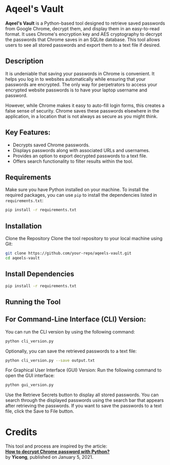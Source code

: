# Aqeel's Vault

**Aqeel's Vault** is a Python-based tool designed to retrieve saved passwords from Google Chrome, decrypt them, and display them in an easy-to-read format. It uses Chrome's encryption key and AES cryptography to decrypt the passwords that Chrome saves in an SQLite database. This tool allows users to see all stored passwords and export them to a text file if desired.

## Description

It is undeniable that saving your passwords in Chrome is convenient. It helps you log in to websites automatically while ensuring that your passwords are encrypted. The only way for perpetrators to access your encrypted website passwords is to have your laptop username and password.

However, while Chrome makes it easy to auto-fill login forms, this creates a false sense of security. Chrome saves these passwords elsewhere in the application, in a location that is not always as secure as you might think.

## Key Features:

- Decrypts saved Chrome passwords.
- Displays passwords along with associated URLs and usernames.
- Provides an option to export decrypted passwords to a text file.
- Offers search functionality to filter results within the tool.

## Requirements

Make sure you have Python installed on your machine. To install the required packages, you can use `pip` to install the dependencies listed in `requirements.txt`:

```bash
pip install -r requirements.txt
```
## Installation
Clone the Repository
Clone the tool repository to your local machine using Git:
```bash
git clone https://github.com/your-repo/aqeels-vault.git
cd aqeels-vault
```
## Install Dependencies
```bash
pip install -r requirements.txt
```
## Running the Tool
## For Command-Line Interface (CLI) Version:
You can run the CLI version by using the following command:
```bash
python cli_version.py
```
Optionally, you can save the retrieved passwords to a text file:
```bash
python cli_version.py --save output.txt
```
For Graphical User Interface (GUI) Version:
Run the following command to open the GUI interface:
```bash
python gui_version.py
```
Use the Retrieve Secrets button to display all stored passwords.
You can search through the displayed passwords using the search bar that appears after retrieving the passwords.
If you want to save the passwords to a text file, click the Save to File button.
# Credits

This tool and process are inspired by the article:  
**[How to decrypt Chrome password with Python?](https://medium.com/@yicongli/how-to-decrypt-chrome-password-with-python-4a42ab2a038d)**  
by **Yicong**, published on January 5, 2021.

